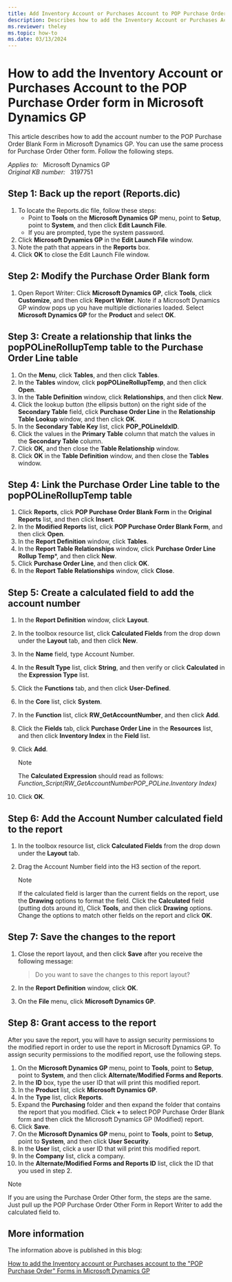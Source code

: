 ```yaml
---
title: Add Inventory Account or Purchases Account to POP Purchase Order form in Dynamics GP
description: Describes how to add the Inventory Account or Purchases Account to the POP Purchase Order form in Microsoft Dynamics GP.
ms.reviewer: theley
ms.topic: how-to
ms.date: 03/13/2024
---
```

# How to add the Inventory Account or Purchases Account to the POP Purchase Order form in Microsoft Dynamics GP

This article describes how to add the account number to the POP Purchase Order Blank Form in Microsoft Dynamics GP. You can use the same process for Purchase Order Other form. Follow the following steps.

_Applies to:_ &nbsp; Microsoft Dynamics GP  
_Original KB number:_ &nbsp; 3197751

## Step 1: Back up the report (Reports.dic)

1. To locate the Reports.dic file, follow these steps:
   - Point to **Tools** on the **Microsoft Dynamics GP** menu, point to **Setup**, point to **System**, and then click **Edit Launch File**.
   - If you are prompted, type the system password.
2. Click **Microsoft Dynamics GP** in the **Edit Launch File** window.
3. Note the path that appears in the **Reports** box.
4. Click **OK** to close the Edit Launch File window.

## Step 2: Modify the Purchase Order Blank form

1. Open Report Writer: Click **Microsoft Dynamics GP**, click **Tools**, click **Customize**, and then click **Report Writer**. Note if a Microsoft Dynamics GP window pops up you have multiple dictionaries loaded. Select **Microsoft Dynamics GP** for the **Product** and select **OK**.

## Step 3: Create a relationship that links the popPOLineRollupTemp table to the Purchase Order Line table

1. On the **Menu**, click **Tables**, and then click **Tables**.
2. In the **Tables** window, click **popPOLineRollupTemp**, and then click **Open**.
3. In the **Table Definition** window, click **Relationships**, and then click **New**.
4. Click the lookup button (the ellipsis button) on the right side of the **Secondary Table** field, click **Purchase Order Line** in the **Relationship Table Lookup** window, and then click **OK**.
5. In the **Secondary Table Key** list, click **POP_POLineIdxID**.
6. Click the values in the **Primary Table** column that match the values in the **Secondary Table** column.
7. Click **OK**, and then close the **Table Relationship** window.
8. Click **OK** in the **Table Definition** window, and then close the **Tables** window.

## Step 4: Link the Purchase Order Line table to the popPOLineRollupTemp table

1. Click **Reports**, click **POP Purchase Order Blank Form** in the **Original Reports** list, and then click **Insert**.
2. In the **Modified Reports** list, click **POP Purchase Order Blank Form**, and then click **Open**.
3. In the **Report Definition** window, click **Tables**.
4. In the **Report Table Relationships** window, click **Purchase Order Line Rollup Temp***, and then click **New**.
5. Click **Purchase Order Line**, and then click **OK**.
6. In the **Report Table Relationships** window, click **Close**.

## Step 5: Create a calculated field to add the account number

1. In the **Report Definition** window, click **Layout**.
2. In the toolbox resource list, click **Calculated Fields** from the drop down under the **Layout** tab, and then click **New**.
3. In the **Name** field, type Account Number.
4. In the **Result Type** list, click **String**, and then verify or click **Calculated** in the **Expression Type** list.
5. Click the **Functions** tab, and then click **User-Defined**.
6. In the **Core** list, click **System**.
7. In the **Function** list, click **RW_GetAccountNumber**, and then click **Add**.
8. Click the **Fields** tab, click **Purchase Order Line** in the **Resources** list, and then click **Inventory Index** in the **Field** list.
9. Click **Add**.

    > [!NOTE]
    > The **Calculated Expression** should read as follows:  
    > *Function_Script(RW_GetAccountNumberPOP_POLine.Inventory Index)*
10. Click **OK**.

## Step 6: Add the Account Number calculated field to the report

1. In the toolbox resource list, click **Calculated Fields** from the drop down under the **Layout** tab.
2. Drag the Account Number field into the H3 section of the report.

    > [!NOTE]
    > If the calculated field is larger than the current fields on the report, use the **Drawing** options to format the field. Click the **Calculated** field (putting dots around it), Click **Tools**, and then click **Drawing** options. Change the options to match other fields on the report and click **OK**.

## Step 7: Save the changes to the report

1. Close the report layout, and then click **Save** after you receive the following message:

    > Do you want to save the changes to this report layout?
2. In the **Report Definition** window, click **OK**.
3. On the **File** menu, click **Microsoft Dynamics GP**.

## Step 8: Grant access to the report

After you save the report, you will have to assign security permissions to the modified report in order to use the report in Microsoft Dynamics GP. To assign security permissions to the modified report, use the following steps.

1. On the **Microsoft Dynamics GP** menu, point to **Tools**, point to **Setup**, point to **System**, and then click **Alternate/Modified Forms and Reports**.
2. In the **ID** box, type the user ID that will print this modified report.
3. In the **Product** list, click **Microsoft Dynamics GP**.
4. In the **Type** list, click **Reports**.
5. Expand the **Purchasing** folder and then expand the folder that contains the report that you modified. Click **+** to select POP Purchase Order Blank form and then click the Microsoft Dynamics GP (Modified) report.
6. Click **Save**.
7. On the **Microsoft Dynamics GP** menu, point to **Tools**, point to **Setup**, point to **System**, and then click **User Security**.
8. In the **User** list, click a user ID that will print this modified report.
9. In the **Company** list, click a company.
10. In the **Alternate/Modified Forms and Reports ID** list, click the ID that you used in step 2.

> [!NOTE]
> If you are using the Purchase Order Other form, the steps are the same. Just pull up the POP Purchase Order Other Form in Report Writer to add the calculated field to.

## More information

The information above is published in this blog:

[How to add the Inventory account or Purchases account to the "POP Purchase Order" Forms in Microsoft Dynamics GP](https://community.dynamics.com/blogs/post/?postid=4ce4562a-48ad-4d51-89c7-ae6846a0ad24)
